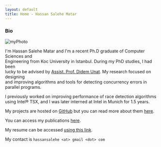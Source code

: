 ```yaml
---
layout: default
title: Home - Hassan Salehe Matar
---
```


### Bio

![myPhoto](/myPhoto.jpg)

I'm Hassan Salehe Matar and I'm a recent Ph.D graduate of Computer Sciences and  
Engineering from Koc University in Istanbul. During my PhD studies, I had been  
lucky to be advised by [Assist. Prof. Didem Unat](http://home.ku.edu.tr/~dunat/).
My research focused on designing  
and improving algorithms and tools for detecting concurrency errors in parallel programs.

I previously worked on improving performance of race detection algorithms  
using Intel® TSX, and I was later interned at Intel in Munich for 1.5 years.

My projects are hosted on [GitHub](https://github.com/hassansalehe) but you can
read more about them [here](projects).

You can access my publications [here](publications).

My resume can be accessed [using this link](resume).

My contact is `hassansalehe <at> gmail <dot> com`
